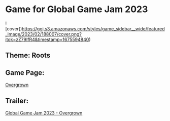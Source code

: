 # Game for Global Game Jam 2023

![cover])https://ggj.s3.amazonaws.com/styles/game_sidebar__wide/featured_image/2023/02/188007/cover.png?itok=zZ79IfR4&timestamp=1675594840)

## Theme: Roots

## Game Page:

[Overgrown](https://globalgamejam.org/2023/games/tba-2)

## Trailer:

[Global Game Jam 2023 - Overgrown](https://www.youtube.com/watch?v=qPiR-BphCs8)
